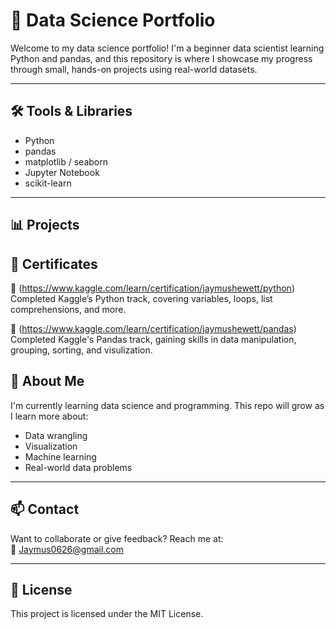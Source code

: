 # 🧠 Data Science Portfolio

Welcome to my data science portfolio! I'm a beginner data scientist learning Python and pandas, and this repository is where I showcase my progress through small, hands-on projects using real-world datasets.

---

## 🛠️ Tools & Libraries
- Python
- pandas
- matplotlib / seaborn
- Jupyter Notebook
- scikit-learn

---

## 📊 Projects


## 📜 Certificates
🏅 (https://www.kaggle.com/learn/certification/jaymushewett/python)
  Completed Kaggle’s Python track, covering variables, loops, list comprehensions, and more.
  
🏅 (https://www.kaggle.com/learn/certification/jaymushewett/pandas)
  Completed Kaggle's Pandas track, gaining skills in data manipulation, grouping, sorting, and visulization.

## 🧩 About Me
I'm currently learning data science and programming. This repo will grow as I learn more about:
- Data wrangling
- Visualization
- Machine learning
- Real-world data problems

---

## 📫 Contact
Want to collaborate or give feedback? Reach me at:  
📧 Jaymus0626@gmail.com


---

## 📄 License
This project is licensed under the MIT License.
